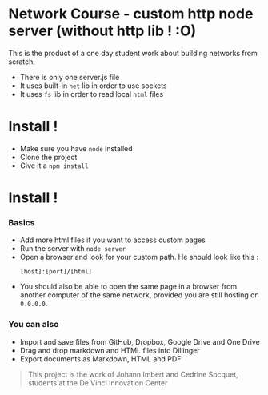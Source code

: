 # Network Course - custom http node server (without http lib ! :O)

This is the product of a one day student work about building networks from scratch.

  - There is only one server.js file
  - It uses built-in `net` lib in order to use sockets
  - It uses `fs` lib in order to read local `html` files

# Install !
    
  - Make sure you have `node` installed
  - Clone the project
  - Give it a `npm install`
  
# Install !
### Basics
  - Add more html files if you want to access custom pages
  - Run the server with `node server`
  - Open a browser and look for your custom path. He should look like this : 
    ```
    [host]:[port]/[html]
    ```
  - You should also be able to open the same page in a browser from another computer of the same network, provided you are still hosting on `0.0.0.0`.


### You can also
  - Import and save files from GitHub, Dropbox, Google Drive and One Drive
  - Drag and drop markdown and HTML files into Dillinger
  - Export documents as Markdown, HTML and PDF


> This project is the work of Johann Imbert and Cedrine Socquet, students at the De Vinci Innovation Center
